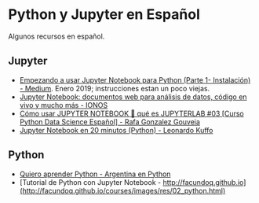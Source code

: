 # Python y Jupyter en Español

Algunos recursos en español.

## Jupyter

- [Empezando a usar Jupyter Notebook para Python (Parte 1- Instalación) - Medium](https://medium.com/saturdays-ai/empezando-a-usar-jupyter-notebook-para-python-parte-1-instalaci%C3%B3n-94e97b4c5f37). Enero 2019; instrucciones estan un poco viejas.
- [Jupyter Notebook: documentos web para análisis de datos, código en vivo y mucho más - IONOS](https://www.ionos.es/digitalguide/paginas-web/desarrollo-web/jupyter-notebook/)
- [Cómo usar JUPYTER NOTEBOOK 📝 qué es JUPYTERLAB #03 [Curso Python Data Science Español] - Rafa Gonzalez Gouveia](https://www.youtube.com/watch?v=CwbMaSkKDZg)
- [Jupyter Notebook en 20 minutos (Python) - Leonardo Kuffo](https://www.youtube.com/watch?v=6Vr9ZUntCyE)

## Python

- [Quiero aprender Python - Argentina en Python](https://argentinaenpython.com/quiero-aprender-python/)
- [Tutorial de Python con Jupyter Notebook - http://facundoq.github.io](http://facundoq.github.io/courses/images/res/02_python.html)
